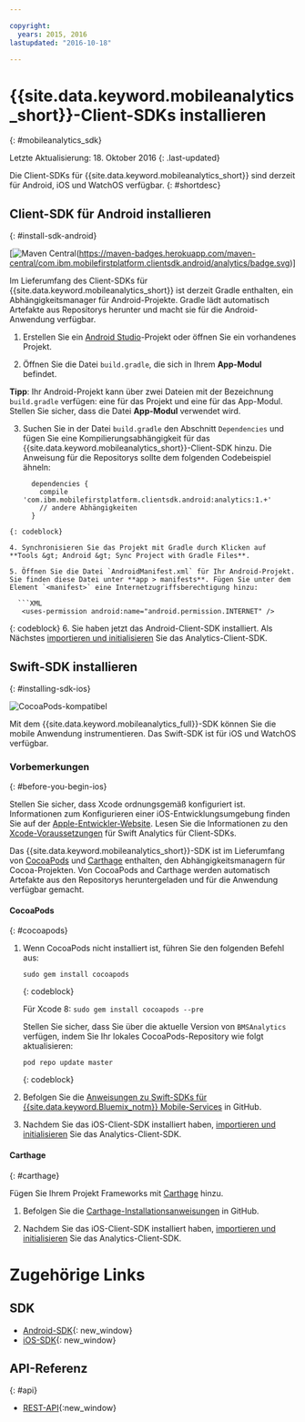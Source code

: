 ```yaml
---

copyright:
  years: 2015, 2016
lastupdated: "2016-10-18"

---
```


# {{site.data.keyword.mobileanalytics_short}}-Client-SDKs installieren
{: #mobileanalytics_sdk}

Letzte Aktualisierung: 18. Oktober 2016
{: .last-updated}

Die Client-SDKs für {{site.data.keyword.mobileanalytics_short}} sind derzeit für Android, iOS und WatchOS verfügbar.
{: #shortdesc}

## Client-SDK für Android installieren
{: #install-sdk-android}

[![Maven Central](https://maven-badges.herokuapp.com/maven-central/com.ibm.mobilefirstplatform.clientsdk.android/analytics)(https://maven-badges.herokuapp.com/maven-central/com.ibm.mobilefirstplatform.clientsdk.android/analytics/badge.svg)]

Im Lieferumfang des Client-SDKs für {{site.data.keyword.mobileanalytics_short}} ist derzeit Gradle enthalten, ein Abhängigkeitsmanager für Android-Projekte. Gradle lädt automatisch Artefakte aus Repositorys herunter und macht sie für die Android-Anwendung verfügbar.

1. Erstellen Sie ein [Android Studio](http://developer.android.com/sdk/index.html)-Projekt oder öffnen Sie ein vorhandenes Projekt.

2. Öffnen Sie die Datei `build.gradle`, die sich in Ihrem **App-Modul** befindet.

  **Tipp**: Ihr Android-Projekt kann über zwei Dateien mit der Bezeichnung `build.gradle` verfügen: eine für das Projekt und eine für das App-Modul. Stellen Sie sicher, dass die Datei **App-Modul** verwendet wird.

3. Suchen Sie in der Datei `build.gradle` den Abschnitt `Dependencies` und fügen Sie eine Kompilierungsabhängigkeit für das {{site.data.keyword.mobileanalytics_short}}-Client-SDK hinzu. Die Anweisung für die Repositorys sollte dem folgenden Codebeispiel ähneln:

	```Gradle
      dependencies {
        compile 'com.ibm.mobilefirstplatform.clientsdk.android:analytics:1.+'
    	// andere Abhängigkeiten
      }
  ```
  {: codeblock}

4. Synchronisieren Sie das Projekt mit Gradle durch Klicken auf **Tools &gt; Android &gt; Sync Project with Gradle Files**.

5. Öffnen Sie die Datei `AndroidManifest.xml` für Ihr Android-Projekt. Sie finden diese Datei unter **app > manifests**. Fügen Sie unter dem Element `<manifest>` eine Internetzugriffsberechtigung hinzu:

	```XML
	 <uses-permission android:name="android.permission.INTERNET" />
   ```
   {: codeblock}
6. Sie haben jetzt das Android-Client-SDK installiert. Als Nächstes [importieren und initialisieren](sdk.html#initalize-ma-sdk-android) Sie das Analytics-Client-SDK.   

## Swift-SDK installieren
{: #installing-sdk-ios}

![CocoaPods-kompatibel](https://img.shields.io/cocoapods/v/BMSAnalytics.svg)

Mit dem {{site.data.keyword.mobileanalytics_full}}-SDK können Sie die mobile Anwendung instrumentieren. Das Swift-SDK ist für iOS und WatchOS verfügbar.

### Vorbemerkungen
{: #before-you-begin-ios}

Stellen Sie sicher, dass Xcode ordnungsgemäß konfiguriert ist. Informationen zum Konfigurieren einer iOS-Entwicklungsumgebung finden Sie auf der [Apple-Entwickler-Website](https://developer.apple.com/support/xcode/). Lesen Sie die Informationen zu den [Xcode-Voraussetzungen](https://github.com/ibm-bluemix-mobile-services/bms-clientsdk-swift-analytics/tree/development#requirements) für Swift Analytics für Client-SDKs.

Das {{site.data.keyword.mobileanalytics_short}}-SDK ist im Lieferumfang von [CocoaPods](https://cocoapods.org/) und [Carthage](https://github.com/Carthage/Carthage#getting-started) enthalten, den Abhängigkeitsmanagern für Cocoa-Projekten. Von CocoaPods and Carthage werden automatisch Artefakte aus den Repositorys heruntergeladen und für die Anwendung verfügbar gemacht.

#### CocoaPods
{: #cocoapods}

1. Wenn CocoaPods nicht installiert ist, führen Sie den folgenden Befehl aus:

    ```
    sudo gem install cocoapods
    ```
    {: codeblock}
    
    Für Xcode 8: `sudo gem install cocoapods --pre`
    
   Stellen Sie sicher, dass Sie über die aktuelle Version von `BMSAnalytics` verfügen, indem Sie Ihr lokales CocoaPods-Repository wie folgt aktualisieren:
   
    ```
    pod repo update master
    ```
    {: codeblock}

2. Befolgen Sie die [Anweisungen zu Swift-SDKs für {{site.data.keyword.Bluemix_notm}} Mobile-Services](https://github.com/ibm-bluemix-mobile-services/bms-clientsdk-swift-analytics/tree/development#cocoapods) in GitHub.
	
3. Nachdem Sie das iOS-Client-SDK installiert haben, [importieren und initialisieren](sdk.html#init-ma-sdk-ios) Sie das Analytics-Client-SDK.   

#### Carthage
{: #carthage}

Fügen Sie Ihrem Projekt Frameworks mit [Carthage](https://github.com/Carthage/Carthage#if-youre-building-for-ios-tvos-or-watchos) hinzu.

1. Befolgen Sie die [Carthage-Installationsanweisungen](https://github.com/ibm-bluemix-mobile-services/bms-clientsdk-swift-analytics/tree/development#carthage) in GitHub.

2. Nachdem Sie das iOS-Client-SDK installiert haben, [importieren und initialisieren](sdk.html#init-ma-sdk-ios) Sie das Analytics-Client-SDK.

# Zugehörige Links

## SDK
* [Android-SDK](https://github.com/ibm-bluemix-mobile-services/bms-clientsdk-android-analytics){: new_window}  
* [iOS-SDK](https://github.com/ibm-bluemix-mobile-services/bms-clientsdk-swift-analytics){: new_window}

## API-Referenz
{: #api}
* [REST-API](https://mobile-analytics-dashboard.{DomainName}/analytics-service/){:new_window}
